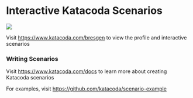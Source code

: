 # Interactive Katacoda Scenarios

[![](http://shields.katacoda.com/katacoda/bresgen/count.svg)](https://www.katacoda.com/bresgen "Get your profile on Katacoda.com")

Visit https://www.katacoda.com/bresgen to view the profile and interactive scenarios

### Writing Scenarios
Visit https://www.katacoda.com/docs to learn more about creating Katacoda scenarios

For examples, visit https://github.com/katacoda/scenario-example
